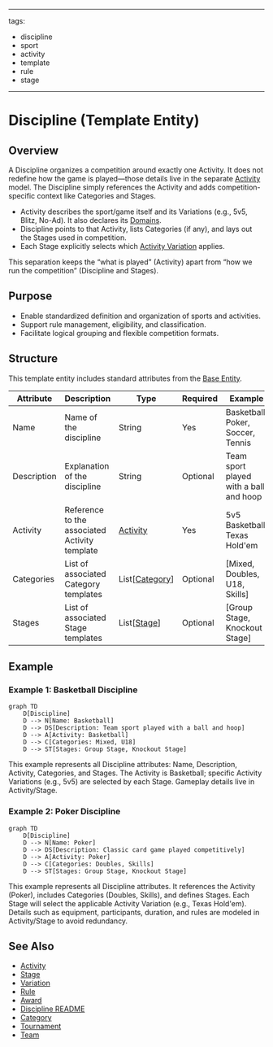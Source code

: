 
---
tags:
  - discipline
  - sport
  - activity
  - template
  - rule
  - stage
---

# Discipline (Template Entity)

## Overview

A Discipline organizes a competition around exactly one Activity. It does not redefine how the game is played—those details live in the separate [Activity](activity/activity.md) model. The Discipline simply references the Activity and adds competition-specific context like Categories and Stages.

- Activity describes the sport/game itself and its Variations (e.g., 5v5, Blitz, No-Ad). It also declares its [Domains](activity/domain.md).
- Discipline points to that Activity, lists Categories (if any), and lays out the Stages used in competition.
- Each Stage explicitly selects which [Activity Variation](activity/variation/variation.md) applies.

This separation keeps the “what is played” (Activity) apart from “how we run the competition” (Discipline and Stages).

## Purpose

- Enable standardized definition and organization of sports and activities.
- Support rule management, eligibility, and classification.
- Facilitate logical grouping and flexible competition formats.

## Structure

This template entity includes standard attributes from the [Base Entity](../foundation/base_entity.md).

| Attribute    | Description                                         | Type        | Required | Example                                         |
|--------------|-----------------------------------------------------|-------------|----------|-------------------------------------------------|
| Name         | Name of the discipline                              | String      | Yes      | Basketball, Poker, Soccer, Tennis               |
| Description  | Explanation of the discipline                       | String      | Optional | Team sport played with a ball and hoop          |
| Activity     | Reference to the associated Activity template        | [Activity](activity/activity.md)   | Yes      | 5v5 Basketball, Texas Hold'em                   |
| Categories   | List of associated Category templates               | List[[Category](../classification/category.md)] | Optional | [Mixed, Doubles, U18, Skills]                   |
| Stages       | List of associated Stage templates                  | List[[Stage](stage/stage.md)] | Optional | [Group Stage, Knockout Stage]                   |
<!-- Status is provided by the Base Entity and is not listed here. -->

## Example

### Example 1: Basketball Discipline

```mermaid
graph TD
    D[Discipline]
    D --> N[Name: Basketball]
    D --> DS[Description: Team sport played with a ball and hoop]
    D --> A[Activity: Basketball]
    D --> C[Categories: Mixed, U18]
    D --> ST[Stages: Group Stage, Knockout Stage]

```

This example represents all Discipline attributes: Name, Description, Activity, Categories, and Stages. The Activity is Basketball; specific Activity Variations (e.g., 5v5) are selected by each Stage. Gameplay details live in Activity/Stage.

### Example 2: Poker Discipline

```mermaid
graph TD
    D[Discipline]
    D --> N[Name: Poker]
    D --> DS[Description: Classic card game played competitively]
    D --> A[Activity: Poker]
    D --> C[Categories: Doubles, Skills]
    D --> ST[Stages: Group Stage, Knockout Stage]

```

This example represents all Discipline attributes. It references the Activity (Poker), includes Categories (Doubles, Skills), and defines Stages. Each Stage will select the applicable Activity Variation (e.g., Texas Hold'em). Details such as equipment, participants, duration, and rules are modeled in Activity/Stage to avoid redundancy.

## See Also

- [Activity](activity/activity.md)
- [Stage](stage/stage.md)
- [Variation](activity/variation/variation.md)
- [Rule](activity/variation/rule.md)
- [Award](award.md)
- [Discipline README](../README.md)
- [Category](../classification/category.md)
- [Tournament](../tournament/tournament.md)
- [Team](../team/team.md)

